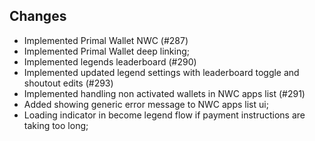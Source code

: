 ## Changes
- Implemented Primal Wallet NWC (#287)
- Implemented Primal Wallet deep linking;
- Implemented legends leaderboard (#290)
- Implemented updated legend settings with leaderboard toggle and shoutout edits (#293)
- Implemented handling non activated wallets in NWC apps list (#291)
- Added showing generic error message to NWC apps list ui;
- Loading indicator in become legend flow if payment instructions are taking too long;
